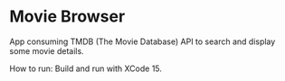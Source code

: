 #  Movie Browser

App consuming TMDB (The Movie Database) API to search and display some movie details.

How to run:
Build and run with XCode 15. 


